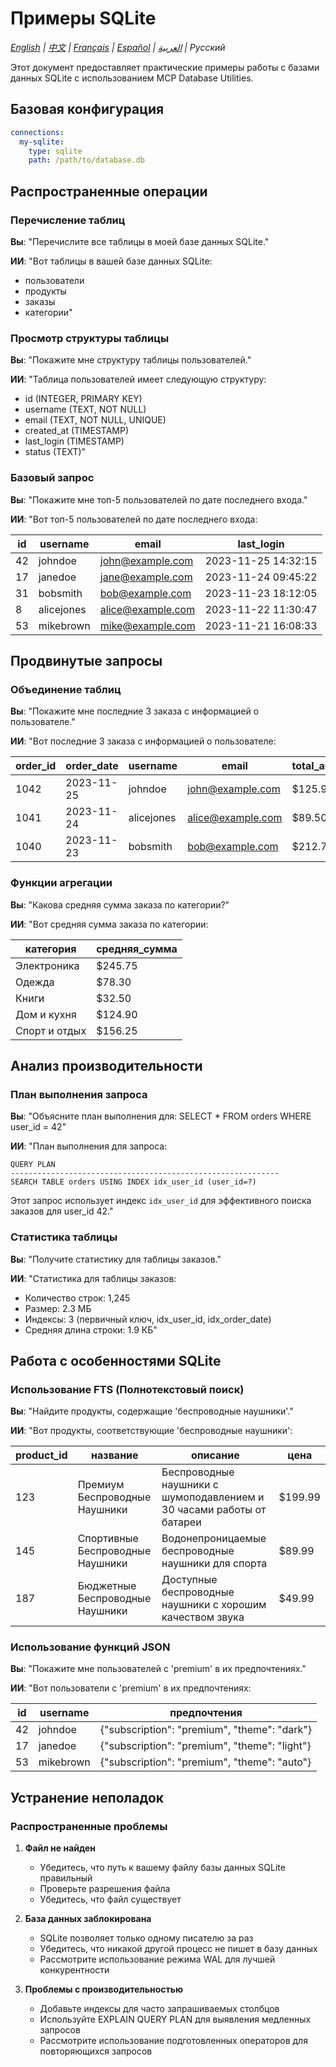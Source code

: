 # Примеры SQLite

*[English](../../en/examples/sqlite-examples.md) | [中文](../../zh/examples/sqlite-examples.md) | [Français](../../fr/examples/sqlite-examples.md) | [Español](../../es/examples/sqlite-examples.md) | [العربية](../../ar/examples/sqlite-examples.md) | Русский*

Этот документ предоставляет практические примеры работы с базами данных SQLite с использованием MCP Database Utilities.

## Базовая конфигурация

```yaml
connections:
  my-sqlite:
    type: sqlite
    path: /path/to/database.db
```

## Распространенные операции

### Перечисление таблиц

**Вы**: "Перечислите все таблицы в моей базе данных SQLite."

**ИИ**: "Вот таблицы в вашей базе данных SQLite:
- пользователи
- продукты
- заказы
- категории"

### Просмотр структуры таблицы

**Вы**: "Покажите мне структуру таблицы пользователей."

**ИИ**: "Таблица пользователей имеет следующую структуру:
- id (INTEGER, PRIMARY KEY)
- username (TEXT, NOT NULL)
- email (TEXT, NOT NULL, UNIQUE)
- created_at (TIMESTAMP)
- last_login (TIMESTAMP)
- status (TEXT)"

### Базовый запрос

**Вы**: "Покажите мне топ-5 пользователей по дате последнего входа."

**ИИ**: "Вот топ-5 пользователей по дате последнего входа:

| id | username | email | last_login |
|----|----------|-------|------------|
| 42 | johndoe | john@example.com | 2023-11-25 14:32:15 |
| 17 | janedoe | jane@example.com | 2023-11-24 09:45:22 |
| 31 | bobsmith | bob@example.com | 2023-11-23 18:12:05 |
| 8 | alicejones | alice@example.com | 2023-11-22 11:30:47 |
| 53 | mikebrown | mike@example.com | 2023-11-21 16:08:33 |"

## Продвинутые запросы

### Объединение таблиц

**Вы**: "Покажите мне последние 3 заказа с информацией о пользователе."

**ИИ**: "Вот последние 3 заказа с информацией о пользователе:

| order_id | order_date | username | email | total_amount |
|----------|------------|----------|-------|--------------|
| 1042 | 2023-11-25 | johndoe | john@example.com | $125.99 |
| 1041 | 2023-11-24 | alicejones | alice@example.com | $89.50 |
| 1040 | 2023-11-23 | bobsmith | bob@example.com | $212.75 |"

### Функции агрегации

**Вы**: "Какова средняя сумма заказа по категории?"

**ИИ**: "Вот средняя сумма заказа по категории:

| категория | средняя_сумма |
|----------|----------------|
| Электроника | $245.75 |
| Одежда | $78.30 |
| Книги | $32.50 |
| Дом и кухня | $124.90 |
| Спорт и отдых | $156.25 |"

## Анализ производительности

### План выполнения запроса

**Вы**: "Объясните план выполнения для: SELECT * FROM orders WHERE user_id = 42"

**ИИ**: "План выполнения для запроса:
```
QUERY PLAN
------------------------------------------------------------
SEARCH TABLE orders USING INDEX idx_user_id (user_id=?)
```

Этот запрос использует индекс `idx_user_id` для эффективного поиска заказов для user_id 42."

### Статистика таблицы

**Вы**: "Получите статистику для таблицы заказов."

**ИИ**: "Статистика для таблицы заказов:
- Количество строк: 1,245
- Размер: 2.3 МБ
- Индексы: 3 (первичный ключ, idx_user_id, idx_order_date)
- Средняя длина строки: 1.9 КБ"

## Работа с особенностями SQLite

### Использование FTS (Полнотекстовый поиск)

**Вы**: "Найдите продукты, содержащие 'беспроводные наушники'."

**ИИ**: "Вот продукты, соответствующие 'беспроводные наушники':

| product_id | название | описание | цена |
|------------|------|-------------|-------|
| 123 | Премиум Беспроводные Наушники | Беспроводные наушники с шумоподавлением и 30 часами работы от батареи | $199.99 |
| 145 | Спортивные Беспроводные Наушники | Водонепроницаемые беспроводные наушники для спорта | $89.99 |
| 187 | Бюджетные Беспроводные Наушники | Доступные беспроводные наушники с хорошим качеством звука | $49.99 |"

### Использование функций JSON

**Вы**: "Покажите мне пользователей с 'premium' в их предпочтениях."

**ИИ**: "Вот пользователи с 'premium' в их предпочтениях:

| id | username | предпочтения |
|----|----------|-------------|
| 42 | johndoe | {\"subscription\": \"premium\", \"theme\": \"dark\"} |
| 17 | janedoe | {\"subscription\": \"premium\", \"theme\": \"light\"} |
| 53 | mikebrown | {\"subscription\": \"premium\", \"theme\": \"auto\"} |"

## Устранение неполадок

### Распространенные проблемы

1. **Файл не найден**
   - Убедитесь, что путь к вашему файлу базы данных SQLite правильный
   - Проверьте разрешения файла
   - Убедитесь, что файл существует

2. **База данных заблокирована**
   - SQLite позволяет только одному писателю за раз
   - Убедитесь, что никакой другой процесс не пишет в базу данных
   - Рассмотрите использование режима WAL для лучшей конкурентности

3. **Проблемы с производительностью**
   - Добавьте индексы для часто запрашиваемых столбцов
   - Используйте EXPLAIN QUERY PLAN для выявления медленных запросов
   - Рассмотрите использование подготовленных операторов для повторяющихся запросов
